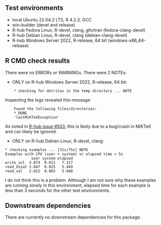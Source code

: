 ## Test environments

* local Ubuntu 22.04.2 LTS, R 4.2.3, GCC
* win-builder (devel and release)
* R-hub Fedora Linux, R-devel, clang, gfortran (fedora-clang-devel)
* R-hub Debian Linux, R-devel, clang (debian-clang-devel)
* R-hub Windows Server 2022, R-release, 64 bit (windows-x86_64-release)

## R CMD check results

There were no ERRORs or WARNINGs. There were 2 NOTEs:

* ONLY on R-hub Windows Server 2022, R-release, 64 bit:

```
    * checking for detritus in the temp directory ... NOTE
```

Inspecting the logs revealed this message:
    
```
    Found the following files/directories:
    * DONE
    'lastMiKTeXException'
```

As noted in [R-hub issue #503](https://github.com/r-hub/rhub/issues/503), this is likely due to a bug/crash in MiKTeX and can likely be ignored.

* ONLY on R-hub Debian Linux, R-devel, clang:

```
* checking examples ... [31s/75s] NOTE
Examples with CPU (user + system) or elapsed time > 5s
            user system elapsed
write_sol  3.074  0.012   7.317
read_dssat 2.047  0.025   5.449
read_sol   2.022  0.003   5.048
```

I do not think this is a problem. Although I am not sure why these examples are running slowly in this environment, elapsed time for each example is less than 3 seconds for the other test environments.

## Downstream dependencies

There are currently no downstream dependencies for this package.
